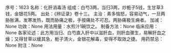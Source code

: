 序号：1623
名称：化肝消毒汤
组成：白芍3两，当归3两，炒栀子5钱，生甘草3钱，金银花5两。
出处：《辨证录》卷十三。
主治：素多恼怒，容易动气，一旦两胁胀满，发寒发热，既而胁痛之极，手按痛处不可忍。两胁痛极生痈者。
加减：None
功效：None
用法用量：水煎汁1碗饮之。
制备方法：None
临床应用：None
各家论述：此方用当归、白芍直入肝中以滋肝血，则肝血骤生，易解肝血之燥；又得甘草以缓其急，栀子清火，金银花解毒，安得不取效之捷。
用药禁忌：None
附注：None
